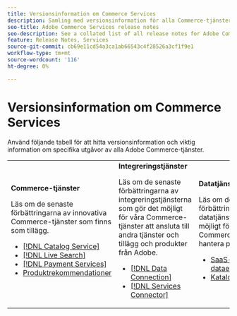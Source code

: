 ```yaml
---
title: Versionsinformation om Commerce Services
description: Samling med versionsinformation för alla Commerce-tjänster
seo-title: Adobe Commerce Services release notes
seo-description: See a collated list of all release notes for Adobe Commerce Services and related data and integration services.
feature: Release Notes, Services
source-git-commit: cb69e11cd54a3ca1ab66543c4f28526a3cf1f9e1
workflow-type: tm+mt
source-wordcount: '116'
ht-degree: 0%

---
```


# Versionsinformation om Commerce Services

Använd följande tabell för att hitta versionsinformation och viktig information om specifika utgåvor av alla Adobe Commerce-tjänster.

<table>
  <tbody>
    <tr>
      <td><strong>Commerce-tjänster</strong>
        <p>Läs om de senaste förbättringarna av innovativa Commerce-tjänster som finns som tillägg.</p>
          <ul>
            <li><a href="https://experienceleague.adobe.com/docs/commerce/catalog-service/release-notes.html?lang=sv-SE">[!DNL Catalog Service]</a></li>
            <li><a href="https://experienceleague.adobe.com/docs/commerce/live-search/release-notes.html?lang=sv-SE">[!DNL Live Search]</a></li>
            <li><a href="https://experienceleague.adobe.com/docs/commerce/payment-services/release-notes.html?lang=sv-SE">[!DNL Payment Services]</a></li>
            <li><a href="https://experienceleague.adobe.com/docs/commerce/product-recommendations/release-notes.html?lang=sv-SE">Produktrekommendationer</a></li>
          </ul>
        </td>
      <td><strong>Integreringstjänster</strong>
        <p>Läs om de senaste förbättringarna av integreringstjänsterna som gör det möjligt för våra Commerce-tjänster att ansluta till andra tjänster och tillägg och produkter från Adobe.</p>
          <ul>
            <li><a href="https://experienceleague.adobe.com/docs/commerce/data-connection/release-notes.html?lang=sv-SE">[!DNL Data Connection]</a></li>
            <li><a href="https://experienceleague.adobe.com/docs/commerce/user-guides/saas.html?lang=sv-SE">[!DNL Services Connector]</a></li>
          </ul>
      </td>
      <td><strong>Datatjänster</strong>
        <p>Läs om de senaste förbättringarna av datatjänsten som gör det möjligt för våra Commerce-tjänster att hantera produktdata.</p>
          <ul>
           <li><a href="https://experienceleague.adobe.com/sv/docs/commerce/saas-data-export/release-notes">SaaS-tillägg för dataexport</a></li>
            <li><a href="https://experienceleague.adobe.com/docs/commerce/user-guides/data-services/catalog-sync.html?lang=sv-SE">Katalogsynkronisering</a></li>
          </ul>
      </td>
    </tr>
  </tbody>
</table>
